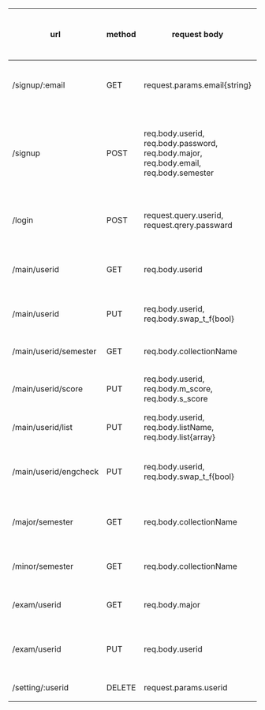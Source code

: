 | url | method | request body | description | response data type | 개발 여부 |
| --- | --- | --- | --- | --- | --- |
| /signup/:email | GET | request.params.email{string} | nodemailer 모듈로 랜덤 수 4자리 보내서 클라이언트로 4자리 전달 | {string} | O |
|  /signup | POST | req.body.userid, req.body.password, req.body.major, req.body.email, req.body.semester | 아이디 비번, 학적, 수강학기, 자격기준 점수 조건(false), 영어 졸업인증 요건,취득 학점, 전공, 교양, 이메일 기본 설정해서 회원 가입 |  |  |
| /login | POST | request.query.userid, request.qrery.passward | 로그인해서 접근, 자동 로그인기능 추가 | 실패시 : 404 성공시 : 리다이렉트 /main/userid |  |
| /main/userid | GET | req.body.userid | 취득 학점, 전공필수, 전공 학점, 교양 학점, 자격기준 조건 | object(array) | O |
| /main/userid | PUT | req.body.userid, req.body.swap_t_f{bool} | 영어 졸업인증 요건 true/false로 업데이트 | 리턴 없음 | O |
| /main/userid/semester | GET | req.body.collectionName | 몽고DB에 있는 timtable불러옴2019_1~2023_2 | object(array) | O |
| /main/userid/score | PUT | req.body.userid, req.body.m_score, req.body.s_score | 유저의 전체학점, 전공학점, 교양학점을 업데이트 | 리턴 없음 | O |
| /main/userid/list | PUT | req.body.userid, req.body.listName, req.body.list{array} | 유저의 전공필수, 교양필수 과목을 업데이트 | 리턴 없음 | O |
| /main/userid/engcheck | PUT | req.body.userid, req.body.swap_t_f{bool} | 유저가 영어 졸업인증 신청을 했는지 true/false로 업데이트 | 리턴 없음 | O |
| /major/semester | GET | req.body.collectionName | 몽고DB에서 timetable에 전공필수, 전공선택만 가져옴 | object(array) | O |
| /minor/semester | GET | req.body.collectionName | 몽고DB에서 timetable에 교양필수만 가져옴 | object(array) | O |
| /exam/userid | GET | req.body.major | 유저가 주간, 야간에 따라 시험 종류를 가져옴 | object(array) | O |
| /exam/userid | PUT | req.body.userid | 유저가 졸업이 가능한지 확인하는 여부 true/false로 업데이트 | 리턴 없음 | O |
| /setting/:userid | DELETE | request.params.userid | 이메일 보내고 userid 삭제 | 리턴 없음 | O |





<!-- 
| /major/semester | GET | req.user.userid(session에 담겨있음) | semester중에서 major 전필, 전선 |  |  |
| /major/need | GET | req.user.userid(session에 담겨있음) |  score collection 꺼내서 필요 전공필수 과목, 전공 학점 |  |  |
| /major | GET | req.user.userid(session에 담겨있음) | userid의 수강학기 |  |  |
| /major | PUT | req.user.userid(session에 담겨있음) | userid에 선택된 전공과목, 전공 학점이 업데이트 된다. (중복 허용X) |  |  |
| /minor/userid/semester | GET |  | semester중에서 minor 인데 c_area기준으로 카테고리 나눠서 |  |  |
| /minor/userid/need | GET |  |  score collection 꺼내서 필요 교양 카테고리, 교양 학점 |  |  |
| /minor/userid | GET |  | userid의 수강학기 |  |  |
| /minor/userid | PUT |  | userid에 선택된 교양과목, 교양 학점이 업데이트 된다. (중복 허용X) |  |  |
| /normal/userid | PUT |  | userid의 취득학점 올리기 |  |  |
| /normal/userid | GET |  | userid의 수강학기 |  |  |
| /exam/userid | GET |  | exam안에 있는 종류에 맞는 점수 |  |  |
| /exam/userid | PUT |  | userid에 있는 자격기준 점수 조건 true |  |  |
-->
